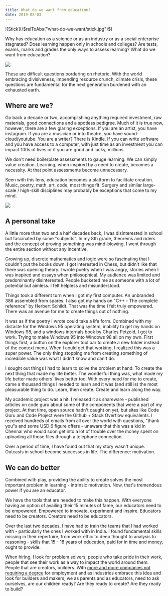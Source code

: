 ```yaml
---
title: What do we want from education?
date: 2019-08-03
---
```


<div class="row gld-12 teaser-only">
 ![Stick](/$relToAbs("what-do-we-want/stick.jpg")$)
</div>

<!--more-->


Why has education as a science or as an industry or as a social enterprise
stagnated? Does learning happen only in schools and colleges? Are tests, exams,
marks and grades the only ways to assess learning? What do we want from
education?

 ![](/$relToAbs("what-do-we-want/stick.jpg")$)

These are difficult questions bordering on rhetoric. With the world embracing
divisiveness, impending resource crunch, climate crisis, these questions are
fundamental for the next generation burdened with an exhausted earth.

## Where are we?

Go back a decade or two, accomplishing anything required investment, raw
materials, good connections and a spotless pedigree. Much of it is true now,
however, there are a few glaring exceptions. If you are an artist, you have
instagram. If you are a musician or into theatre, you have sound-cloud/youtube.
You are a writer? There is Kindle. If you can write software and you have access
to a computer, with just time as an investment you can impact 100s of lives or
if you are good and lucky, millions.

We don't need boilerplate assessments to gauge learning. We can simply value
creation. Learning, when inspired by a need to create, becomes a necessity. At
that point assessments become unnecessary.

Seen with this lens, education becomes a platform to facilitate creation. Music,
poetry, math, art, code, most things fit. Surgery and similar large-scale /
high-skill disciplines may probably be exceptions that come to my mind.

 ![](/$relToAbs("what-do-we-want/stones.jpg")$)

## A  personal take

A little more than two and a half decades back, I was disinterested in school
but fascinated by some "subjects". In my 8th grade, theorems and riders and the
concept of proving something was mind-blowing. I went through the entire section
without any incentive.

Growing up, discrete mathematics and logic were so fascinating that I couldn't
put the books down. I got interested in Chess, but didn't like that there was
opening theory. I wrote poetry when I was angry, stories when I was inspired and
essays when philosophical. My audience was limited and predominantly
disinterested. People bucketed me as someone with a lot of potential but
aimless. I felt helpless and misunderstood.

Things took a different turn when I got my first computer. An unbranded 386
assembled from spares. I also got my hands on "C++ - The complete reference" by
Herbert Schildt. That was the time I felt truly empowered. There was an avenue
for me to create things out of nothing.

It was as if the poetry I wrote could take a life form. Combined with my
distaste for the Windows 95 operating system, inability to get my hands on
Windows 98, and a windows internals book by Charles Petzold, I got to work.
Trying to make Windows 95 into Windows 98 all on my own. First things first, a
button on the explorer tool bar to create a new folder instead of the context
menu. When I could get that working, I realized this was a super power. The only
thing stopping me from creating something of incredible value was what I didn't
know and can't do.

I sought out things I had to learn to solve the problem at hand. To create the
next thing that made my life better. The wonderful thing was, what made my life
better made others' lives better too. With every need for me to create, came a
thousand things I needed to learn and it was (and still is) the most pleasurable
thing to do. Learn, then create. Create and learn along the way.

My academic project was a hit. I released it as shareware - published articles
on code guru about some of the components that were a part of my project. At
that time, open source hadn't caught on yet, but sites like Code Guru and Code
Project were the Github + Stack Overflow equivalents. I received hundreds of
emails from all over the world with questions, "thank you"s and some USD 6
figure offers - unaware that this was a kid in Chennai who would soon get into a
lot of trouble over the money spent on uploading all those files through a
telephone connection.

Over a period of time, I have found out that my story wasn't unique. Outcasts in
school become successes in life. The difference: motivation.

## We can do better

Combined with play, providing the ability to create solves the most important
problem in learning - intrinsic motivation. Now, that's tremendous power if you
are an educator.

We have the tools that are needed to make this happen. With everyone having an
option of availing their 15 minutes of fame, our educators need to be empowered.
Empowered to innovate, experiment and inspire. Educators need to be creators.
Creators need to be educators.

Over the last two decades, I have had to train the teams that I had worked
with - particularly the ones I worked with in India. I found fundamental skills
missing in their repertoire, from work ethic to deep thought to analysis to
reasoning - skills that 15 - 18 years of education, paid for in time and money,
ought to provide.

When hiring, I look for problem solvers, people who take pride in their work,
people that see their work as a way to impact the world around them. People that
are creators, builders. With [more and more companies not requiring a
degree][degree] for employment and as industries embrace this idea and look for
builders and makers, we as parents and as educators, need to ask ourselves, are
our children ready? Are they ready to create? Are they ready to build?

[degree]: https://www.cnbc.com/2018/08/16/15-companies-that-no-longer-require-employees-to-have-a-college-degree.html

